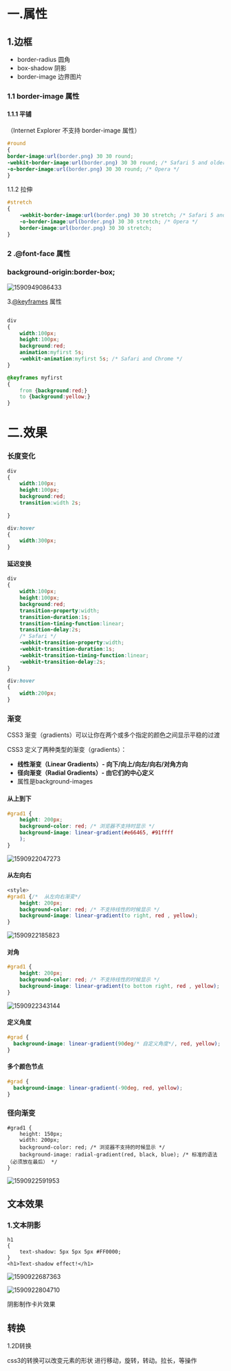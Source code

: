 # 一.属性

## 1.边框

- border-radius       圆角
- box-shadow          阴影
- border-image       边界图片

### 1.1 border-image 属性

#### 1.1.1 平铺

（Internet Explorer 不支持 border-image 属性）

```css
#round
{
border-image:url(border.png) 30 30 round;
-webkit-border-image:url(border.png) 30 30 round; /* Safari 5 and older */
-o-border-image:url(border.png) 30 30 round; /* Opera */
}
```



1.1.2 拉伸

```css
#stretch
{
	-webkit-border-image:url(border.png) 30 30 stretch; /* Safari 5 and older */
	-o-border-image:url(border.png) 30 30 stretch; /* Opera */
	border-image:url(border.png) 30 30 stretch;
}
```

### 2 .@font-face 属性



### background-origin:border-box;



![1590949086433](../../img/1590949086433.png)

3.[@keyframes](https://www.runoob.com/css3/css3-animations.html) 属性

```css

div
{
	width:100px;
	height:100px;
	background:red;
	animation:myfirst 5s;
	-webkit-animation:myfirst 5s; /* Safari and Chrome */
}

@keyframes myfirst
{
	from {background:red;}
	to {background:yellow;}
}

```



# 二.效果

### 长度变化

```css
div
{
	width:100px;
	height:100px;
	background:red;
	transition:width 2s;
	
}

div:hover
{
	width:300px;
}
```

#### 延迟变换

```css
div
{
	width:100px;
	height:100px;
	background:red;
	transition-property:width;
	transition-duration:1s;
	transition-timing-function:linear;
	transition-delay:2s;
	/* Safari */
	-webkit-transition-property:width;
	-webkit-transition-duration:1s;
	-webkit-transition-timing-function:linear;
	-webkit-transition-delay:2s;
}

div:hover
{
	width:200px;
}
```







### 渐变

CSS3 渐变（gradients）可以让你在两个或多个指定的颜色之间显示平稳的过渡

CSS3 定义了两种类型的渐变（gradients）：

- **线性渐变（Linear Gradients）- 向下/向上/向左/向右/对角方向**
- **径向渐变（Radial Gradients）- 由它们的中心定义**
- 属性是background-images

####  从上到下

```css
#grad1 {
    height: 200px;
	background-color: red; /* 浏览器不支持时显示 */
    background-image: linear-gradient(#e66465, #91ffff
	);
}
```

![1590922047273](../../img/1590922047273.png)



#### 从左向右

```css
<style>
#grad1 {/*  从左向右渐变*/
    height: 200px;
    background-color: red; /* 不支持线性的时候显示 */
    background-image: linear-gradient(to right, red , yellow);
}
```

![1590922185823](../../img/1590922185823.png)

#### 对角

```css
#grad1 {
    height: 200px;
    background-color: red; /* 不支持线性的时候显示 */
    background-image: linear-gradient(to bottom right, red , yellow);
}
```

![1590922343144](../../img/1590922343144.png)

#### 定义角度

```css
#grad {
  background-image: linear-gradient(90deg/* 自定义角度*/, red, yellow);
}
```

#### 多个颜色节点

```css
#grad {
  background-image: linear-gradient(-90deg, red, yellow);
}
```

### 径向渐变

```
#grad1 {
    height: 150px;
    width: 200px;
    background-color: red; /* 浏览器不支持的时候显示 */
    background-image: radial-gradient(red, black, blue); /* 标准的语法（必须放在最后） */
}
```

![1590922591953](../../img/1590922591953.png)

## 文本效果

### 1.文本阴影

```
h1
{
	text-shadow: 5px 5px 5px #FF0000;
}
<h1>Text-shadow effect!</h1>
```

![1590922687363](../../img/1590922687363.png)

![1590922804710](../../img/1590922804710.png)

阴影制作卡片效果

## 转换

1.2D转换

css3的转换可以改变元素的形状
进行移动，旋转，转动。拉长，等操作